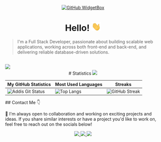 <div align="center"> 
 
[![GitHub WidgetBox](https://github-widgetbox.vercel.app/api/profile?username=addis-ale&data=followers,repositories,stars,commits&theme=viridescent)](https://github.com/addisale)
</div>
<h1 align="center">Hello! <img src="https://raw.githubusercontent.com/ABSphreak/ABSphreak/master/gifs/Hi.gif" width="30px"> </h1>


> I'm a Full Stack Developer, passionate about building scalable web applications, working across both front-end and back-end, and delivering reliable database-driven solutions.

<br>

<img src="https://user-images.githubusercontent.com/74038190/212284100-561aa473-3905-4a80-b561-0d28506553ee.gif" width="1000">

<br>

<div align="center">
# Statistics <img src="https://media4.giphy.com/media/MIGbtLZoVjbl0bYbAd/giphy.gif?cid=ecf05e472t2h0i8d7dcjaoau9iqtchhr899hxmpxzzgc7lyw&rid=giphy.gif" width="50" > 

| My GitHub Statistics | Most Used Languages | Streaks |
| --- | --- | --- |
| ![Addis Git Status](https://github-readme-stats.vercel.app/api?username=addis-ale&show_icons=true&theme=dark&hide_title=true&count_private=true) | ![Top Langs](https://github-readme-stats.vercel.app/api/top-langs/?username=addis-ale&show_icons=true&theme=dark&hide_title=true) | ![GitHub Streak](https://github-readme-streak-stats.herokuapp.com/?user=addis-ale&theme=dark)

</div>
## Contact Me 👇

🌟 I'm always open to collaboration and working on exciting projects and ideas. If you share similar interests or have a project you'd like to work on, feel free to reach out on the socials below!
<p align="center">
  <a href='https://www.linkedin.com/in/addis-alemayehu-440942332'>
    <img src="https://cdn.worldvectorlogo.com/logos/linkedin-icon-3.svg" height="35px"/>
  </a>
  <a href='mailto:addisale0727@gmail.com'>
    <img src="https://cdn.worldvectorlogo.com/logos/official-gmail-icon-2020-.svg" height="35px"/>
  </a>
  <a href='https://t.me/faith_walk_07'>
    <img src="https://cdn.worldvectorlogo.com/logos/telegram.svg" height="35px"/>
  </a>
</p>
